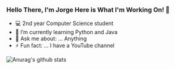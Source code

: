 ### Hello There, I'm Jorge Here is What I'm Working On! 👋



- 💻 2nd year Computer Science student
- 🌱 I’m currently learning Python and Java
- 💬 Ask me about: ... Anything
- ⚡ Fun fact: ... I have a YouTube channel





![Anurag's github stats](https://github-readme-stats.vercel.app/api?username=TheJorgeGamboa&theme=chartreuse-dark&show_icons=true)
